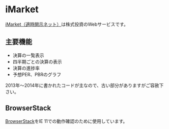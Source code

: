 # iMarket

[iMarket（適時開示ネット）](https://tyn-imarket.com/)は株式投資のWebサービスです。

## 主要機能

* 決算の一覧表示
* 四半期ごとの決算の表示
* 決算の進捗率
* 予想PER、PBRのグラフ

2013年〜2014年に書かれたコードが主なので、古い部分がありますがご容赦下さい。

## BrowserStack

[BrowserStack](http://browserstack.com/)をIE 11での動作確認のために使用しています。
